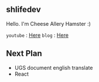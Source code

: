 ## shlifedev
 Hello. I'm Cheese Allery Hamster :)
 
 `youtube` : [Here](https://www.youtube.com/channel/UCm1oY9SLzVgVPCvMcqcDUdg)
 `blog` : [Here](https://shlifedev.tistory.com/)
 
 
## Next Plan
 - UGS document english translate 
 - React
